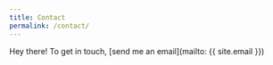 ```yaml
---
title: Contact
permalink: /contact/
---
```


Hey there! To get in touch, [send me an email](mailto: {{ site.email }})